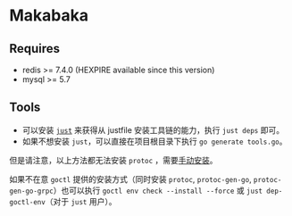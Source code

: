 # Makabaka

## Requires

- redis >= 7.4.0 (HEXPIRE available since this version)
- mysql >= 5.7

## Tools

- 可以安装 [`just`](https://github.com/casey/just#installation) 来获得从 justfile 安装工具链的能力，执行 `just deps` 即可。
- 如果不想安装 `just`，可以直接在项目根目录下执行 `go generate tools.go`。

但是请注意，以上方法都无法安装 `protoc` ，需要[手动安装](https://grpc.io/docs/protoc-installation/)。

如果不在意 `goctl` 提供的安装方式（同时安装 `protoc`, `protoc-gen-go`, `protoc-gen-go-grpc`）也可以执行 `goctl env check --install --force` 或 `just dep-goctl-env`（对于 `just` 用户）。